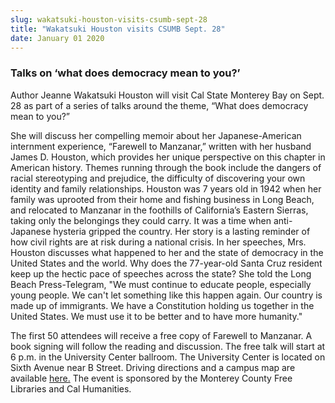 ```yaml
---
slug: wakatsuki-houston-visits-csumb-sept-28
title: "Wakatsuki Houston visits CSUMB Sept. 28"
date: January 01 2020
---
```


<h3>Talks on ‘what does democracy mean to you?’</h3><p>Author Jeanne Wakatsuki Houston will visit Cal State Monterey Bay on Sept. 28 as part of a series of talks around the theme, “What does democracy mean to you?”
</p><p>She will discuss her compelling memoir about her Japanese-American internment experience, “Farewell to Manzanar,” written with her husband James D. Houston, which provides her unique perspective on this chapter in American history. Themes running through the book include the dangers of racial stereotyping and prejudice, the difficulty of discovering your own identity and family relationships. Houston was 7 years old in 1942 when her family was uprooted from their home and fishing business in Long Beach, and relocated to Manzanar in the foothills of California’s Eastern Sierras, taking only the belongings they could carry. It was a time when anti-Japanese hysteria gripped the country. Her story is a lasting reminder of how civil rights are at risk during a national crisis. In her speeches, Mrs. Houston discusses what happened to her and the state of democracy in the United States and the world. Why does the 77-year-old Santa Cruz resident keep up the hectic pace of speeches across the state? She told the Long Beach Press-Telegram, "We must continue to educate people, especially young people. We can't let something like this happen again. Our country is made up of immigrants. We have a Constitution holding us together in the United States. We must use it to be better and to have more humanity."
</p><p>The first 50 attendees will receive a free copy of Farewell to Manzanar. A book signing will follow the reading and discussion. The free talk will start at 6 p.m. in the University Center ballroom. The University Center is located on Sixth Avenue near B Street. Driving directions and a campus map are available <a href="http://csumb.edu/map">here.</a>  The event is sponsored by the Monterey County Free Libraries and Cal Humanities.  
</p>
